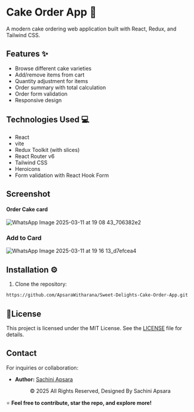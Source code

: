 # Cake Order App 🎂

A modern cake ordering web application built with React, Redux, and Tailwind CSS.

## Features ✨
- Browse different cake varieties
- Add/remove items from cart
- Quantity adjustment for items
- Order summary with total calculation
- Order form validation
- Responsive design

## Technologies Used 💻
- React
- vite
- Redux Toolkit (with slices)
- React Router v6
- Tailwind CSS
- Heroicons
- Form validation with React Hook Form

## Screenshot

#### Order Cake card

![WhatsApp Image 2025-03-11 at 19 08 43_706382e2](https://github.com/user-attachments/assets/cd7cc8da-eb04-4fef-ad97-4d4cb7880f8f)

### Add to Card 

![WhatsApp Image 2025-03-11 at 19 16 13_d7efcea4](https://github.com/user-attachments/assets/cb679a74-555a-4a9f-977d-8ecfe8c1033d)

## Installation ⚙️

1. Clone the repository:
```bash
https://github.com/ApsaraWitharana/Sweet-Delights-Cake-Order-App.git
```

## 💜License

This project is licensed under the MIT License. See the [LICENSE](LICENSE) file for details.

## Contact

For inquiries or collaboration:
- **Author:** [Sachini Apsara](https://github.com/ApsaraWitharana)
  
<div align="center">
    © 2025 All Rights Reserved, Designed By Sachini Apsara
</div>


⭐ **Feel free to contribute, star the repo, and explore more!**
